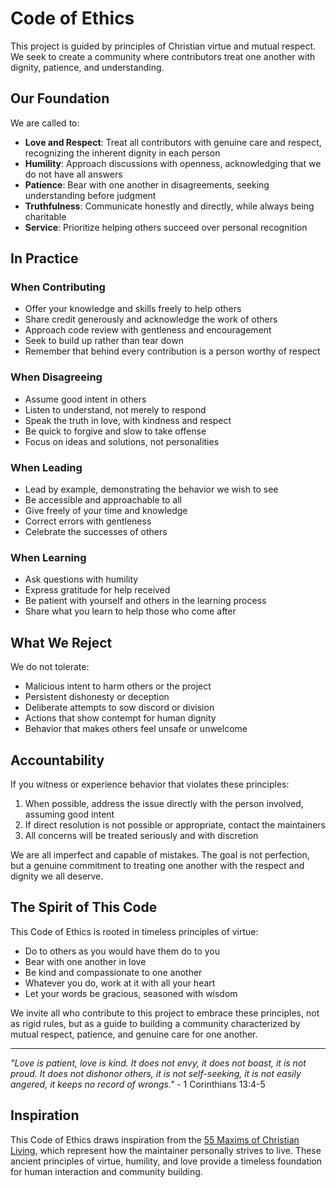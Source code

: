 # Code of Ethics

This project is guided by principles of Christian virtue and mutual respect. We seek to create a community where contributors treat one another with dignity, patience, and understanding.

## Our Foundation

We are called to:

- **Love and Respect**: Treat all contributors with genuine care and respect, recognizing the inherent dignity in each person
- **Humility**: Approach discussions with openness, acknowledging that we do not have all answers
- **Patience**: Bear with one another in disagreements, seeking understanding before judgment
- **Truthfulness**: Communicate honestly and directly, while always being charitable
- **Service**: Prioritize helping others succeed over personal recognition

## In Practice

### When Contributing

- Offer your knowledge and skills freely to help others
- Share credit generously and acknowledge the work of others
- Approach code review with gentleness and encouragement
- Seek to build up rather than tear down
- Remember that behind every contribution is a person worthy of respect

### When Disagreeing

- Assume good intent in others
- Listen to understand, not merely to respond
- Speak the truth in love, with kindness and respect
- Be quick to forgive and slow to take offense
- Focus on ideas and solutions, not personalities

### When Leading

- Lead by example, demonstrating the behavior we wish to see
- Be accessible and approachable to all
- Give freely of your time and knowledge
- Correct errors with gentleness
- Celebrate the successes of others

### When Learning

- Ask questions with humility
- Express gratitude for help received
- Be patient with yourself and others in the learning process
- Share what you learn to help those who come after

## What We Reject

We do not tolerate:

- Malicious intent to harm others or the project
- Persistent dishonesty or deception
- Deliberate attempts to sow discord or division
- Actions that show contempt for human dignity
- Behavior that makes others feel unsafe or unwelcome

## Accountability

If you witness or experience behavior that violates these principles:

1. When possible, address the issue directly with the person involved, assuming good intent
2. If direct resolution is not possible or appropriate, contact the maintainers
3. All concerns will be treated seriously and with discretion

We are all imperfect and capable of mistakes. The goal is not perfection, but a genuine commitment to treating one another with the respect and dignity we all deserve.

## The Spirit of This Code

This Code of Ethics is rooted in timeless principles of virtue:

- Do to others as you would have them do to you
- Bear with one another in love
- Be kind and compassionate to one another
- Whatever you do, work at it with all your heart
- Let your words be gracious, seasoned with wisdom

We invite all who contribute to this project to embrace these principles, not as rigid rules, but as a guide to building a community characterized by mutual respect, patience, and genuine care for one another.

---

*"Love is patient, love is kind. It does not envy, it does not boast, it is not proud. It does not dishonor others, it is not self-seeking, it is not easily angered, it keeps no record of wrongs."* - 1 Corinthians 13:4-5

## Inspiration

This Code of Ethics draws inspiration from the [55 Maxims of Christian Living](https://stjohnthebaptistberkeley.org/ewExternalFiles/55%20Maxims%20of%20Christian%20Living.pdf), which represent how the maintainer personally strives to live. These ancient principles of virtue, humility, and love provide a timeless foundation for human interaction and community building.
